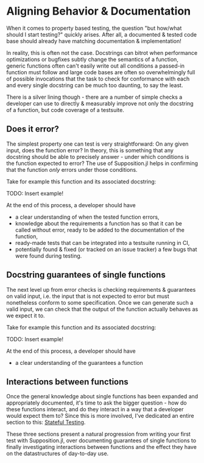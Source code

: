 # Aligning Behavior & Documentation

When it comes to property based testing, the question "but how/what should I start testing?" quickly arises.
After all, a documented & tested code base should already have matching documentation & implementation!

In reality, this is often not the case. Docstrings can bitrot when performance optimizations or bugfixes
subtly change the semantics of a function, generic functions often can't easily write out all
conditions a passed-in function must follow and large code bases are often so overwhelmingly full of
possible invocations that the task to check for conformance with each and every single docstring
can be much too daunting, to say the least. 

There is a silver lining though - there are a number of simple checks a developer can use
to directly & measurably improve not only the docstring of a function, but code coverage of a testsuite.

## Does it error?

The simplest property one can test is very straightforward: On any given input, does the function error?
In theory, this is something that any docstring should be able to precisely answer - under which conditions is
the function expected to error? The use of Supposition.jl helps in confirming that the function _only_ errors under
those conditions.

Take for example this function and its associated docstring:

TODO: Insert example!

At the end of this process, a developer should have

 * a clear understanding of when the tested function errors,
 * knowledge about the requirements a function has so that it can be called without error,
    ready to be added to the documentation of the function, 
 * ready-made tests that can be integrated into a testsuite running in CI,
 * potentially found & fixed (or tracked on an issue tracker) a few bugs that were found during testing.

## Docstring guarantees of single functions

The next level up from error checks is checking requirements & guarantees on valid input, i.e. the input that
is not expected to error but must nonetheless conform to some specification. Once we can generate such a
valid input, we can check that the output of the function actually behaves as we expect it to.

Take for example this function and its associated docstring:

TODO: Insert example!

At the end of  this process, a developer should have

 * a clear understanding of the guarantees a function

## Interactions between functions

Once the general knowledge about single functions has been expanded and appropriately documented,
it's time to ask the bigger question - how do these functions interact, and do they interact in
a way that a developer would expect them to? Since this is more involved, I've dedicated an entire
section to this: [Stateful Testing](@ref).

These three sections present a natural progression from writing your first test with Supposition.jl,
over documenting guarantees of single functions to finally investigating interactions between functions
and the effect they have on the datastructures of day-to-day use.
